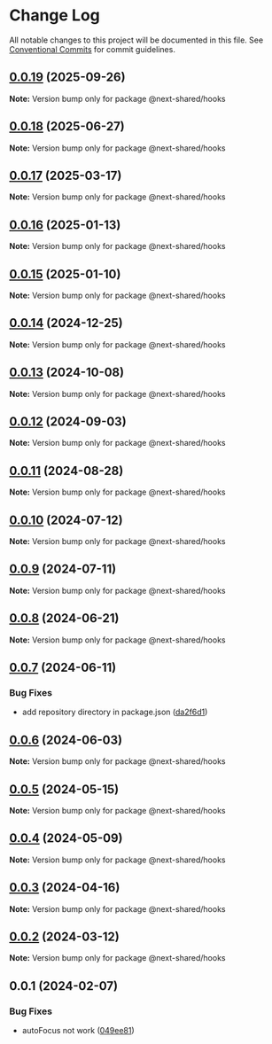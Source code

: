 # Change Log

All notable changes to this project will be documented in this file.
See [Conventional Commits](https://conventionalcommits.org) for commit guidelines.

## [0.0.19](https://github.com/easyops-cn/next-advanced-bricks/compare/@next-shared/hooks@0.0.18...@next-shared/hooks@0.0.19) (2025-09-26)

**Note:** Version bump only for package @next-shared/hooks





## [0.0.18](https://github.com/easyops-cn/next-advanced-bricks/compare/@next-shared/hooks@0.0.17...@next-shared/hooks@0.0.18) (2025-06-27)

**Note:** Version bump only for package @next-shared/hooks





## [0.0.17](https://github.com/easyops-cn/next-advanced-bricks/compare/@next-shared/hooks@0.0.16...@next-shared/hooks@0.0.17) (2025-03-17)

**Note:** Version bump only for package @next-shared/hooks





## [0.0.16](https://github.com/easyops-cn/next-advanced-bricks/compare/@next-shared/hooks@0.0.15...@next-shared/hooks@0.0.16) (2025-01-13)

**Note:** Version bump only for package @next-shared/hooks





## [0.0.15](https://github.com/easyops-cn/next-bricks/compare/@next-shared/hooks@0.0.14...@next-shared/hooks@0.0.15) (2025-01-10)

**Note:** Version bump only for package @next-shared/hooks





## [0.0.14](https://github.com/easyops-cn/next-bricks/compare/@next-shared/hooks@0.0.13...@next-shared/hooks@0.0.14) (2024-12-25)

**Note:** Version bump only for package @next-shared/hooks





## [0.0.13](https://github.com/easyops-cn/next-bricks/compare/@next-shared/hooks@0.0.12...@next-shared/hooks@0.0.13) (2024-10-08)

**Note:** Version bump only for package @next-shared/hooks





## [0.0.12](https://github.com/easyops-cn/next-bricks/compare/@next-shared/hooks@0.0.11...@next-shared/hooks@0.0.12) (2024-09-03)

**Note:** Version bump only for package @next-shared/hooks

## [0.0.11](https://github.com/easyops-cn/next-bricks/compare/@next-shared/hooks@0.0.10...@next-shared/hooks@0.0.11) (2024-08-28)

**Note:** Version bump only for package @next-shared/hooks

## [0.0.10](https://github.com/easyops-cn/next-bricks/compare/@next-shared/hooks@0.0.9...@next-shared/hooks@0.0.10) (2024-07-12)

**Note:** Version bump only for package @next-shared/hooks

## [0.0.9](https://github.com/easyops-cn/next-bricks/compare/@next-shared/hooks@0.0.8...@next-shared/hooks@0.0.9) (2024-07-11)

**Note:** Version bump only for package @next-shared/hooks

## [0.0.8](https://github.com/easyops-cn/next-bricks/compare/@next-shared/hooks@0.0.7...@next-shared/hooks@0.0.8) (2024-06-21)

**Note:** Version bump only for package @next-shared/hooks

## [0.0.7](https://github.com/easyops-cn/next-bricks/compare/@next-shared/hooks@0.0.6...@next-shared/hooks@0.0.7) (2024-06-11)

### Bug Fixes

- add repository directory in package.json ([da2f6d1](https://github.com/easyops-cn/next-bricks/commit/da2f6d11bc112d4901adc4beb744e8f5b945c01d))

## [0.0.6](https://github.com/easyops-cn/next-bricks/compare/@next-shared/hooks@0.0.5...@next-shared/hooks@0.0.6) (2024-06-03)

**Note:** Version bump only for package @next-shared/hooks

## [0.0.5](https://github.com/easyops-cn/next-bricks/compare/@next-shared/hooks@0.0.4...@next-shared/hooks@0.0.5) (2024-05-15)

**Note:** Version bump only for package @next-shared/hooks

## [0.0.4](https://github.com/easyops-cn/next-bricks/compare/@next-shared/hooks@0.0.3...@next-shared/hooks@0.0.4) (2024-05-09)

**Note:** Version bump only for package @next-shared/hooks

## [0.0.3](https://github.com/easyops-cn/next-bricks/compare/@next-shared/hooks@0.0.2...@next-shared/hooks@0.0.3) (2024-04-16)

**Note:** Version bump only for package @next-shared/hooks

## [0.0.2](https://github.com/easyops-cn/next-bricks/compare/@next-shared/hooks@0.0.1...@next-shared/hooks@0.0.2) (2024-03-12)

**Note:** Version bump only for package @next-shared/hooks

## 0.0.1 (2024-02-07)

### Bug Fixes

- autoFocus not work ([049ee81](https://github.com/easyops-cn/next-bricks/commit/049ee81857a0044981fcbd434243c1097a4e7036))
